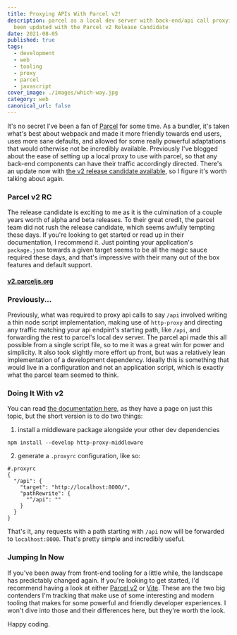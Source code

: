 ```yaml
---
title: Proxying APIs With Parcel v2!
description: parcel as a local dev server with back-end/api call proxying has
  been updated with the Parcel v2 Release Candidate
date: 2021-08-05
published: true
tags:
  - development
  - web
  - tooling
  - proxy
  - parcel
  - javascript
cover_image: ./images/which-way.jpg
category: web
canonical_url: false
---
```

It's no secret I've been a fan of [Parcel](https://parceljs.org/) for some time. As a bundler, it's taken what's best about webpack and made it more friendly towards end users, uses more sane defaults, and allowed for some really powerful adaptations that would otherwise not be incredibly available. Previously I've blogged about the ease of setting up a local proxy to use with parcel, so that any back-end components can have their traffic accordingly directed. There's an update now with [the v2 release candidate available](https://v2.parceljs.org/blog/rc0/), so I figure it's worth talking about again.

### Parcel v2 RC

The release candidate is exciting to me as it is the culmination of a couple years worth of alpha and beta releases. To their great credit, the parcel team did not rush the release candidate, which seems awfully tempting these days. If you're looking to get started or read up in their documentation, I recommend it. Just pointing your application's `package.json` towards a given target seems to be all the magic sauce required these days, and that's impressive with their many out of the box features and default support.

#### [v2.parceljs.org](https://v2.parceljs.org/)

### Previously...

Previously, what was required to proxy api calls to say `/api` involved writing a thin node script implementation, making use of `http-proxy` and directing any traffic matching your api endpint's starting path, like `/api`, and forwarding the rest to parcel's local dev server. The parcel api made this all possible from a single script file, so to me it was a great win for power and simplicity. It also took slightly more effort up front, but was a relatively lean implementation of a development dependency. Ideally this is something that would live in a configuration and not an application script, which is exactly what the parcel team seemed to think.

### Doing It With v2

You can read [the documentation here](https://v2.parceljs.org/features/api-proxy/), as they have a page on just this topic, but the short version is to do two things:

1. install a middleware package alongside your other dev dependencies
```
npm install --develop http-proxy-middleware
```
2. generate a `.proxyrc` configuration, like so:
```
#.proxyrc
{
  "/api": {
    "target": "http://localhost:8000/",
    "pathRewrite": {
      "^/api": ""
    }
  }
}
```

That's it, any requests with a path starting with `/api` now will be forwarded to `localhost:8000`. That's pretty simple and incredibly useful.

### Jumping In Now

If you've been away from front-end tooling for a little while, the landscape has predictably changed again. If you're looking to get started, I'd recommend having a look at either [Parcel v2](https://v2.parceljs.org/) or [Vite](https://vitejs.dev/). These are the two big contenders I'm tracking that make use of some interesting and modern tooling that makes for some powerful and friendly developer experiences. I won't dive into those and their differences here, but they're worth the look.

Happy coding.